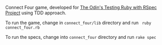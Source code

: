 Connect Four game, developed for [The Odin's Testing Ruby with RSpec Project](http://www.theodinproject.com/ruby-programming/testing-ruby) using TDD approach.

To run the game, change in <code>connect_four/lib</code> directory and run <code> ruby connect_four.rb </code>

To run the specs, change into <code>connect_four</code> directory and run <code>rake spec</code>
